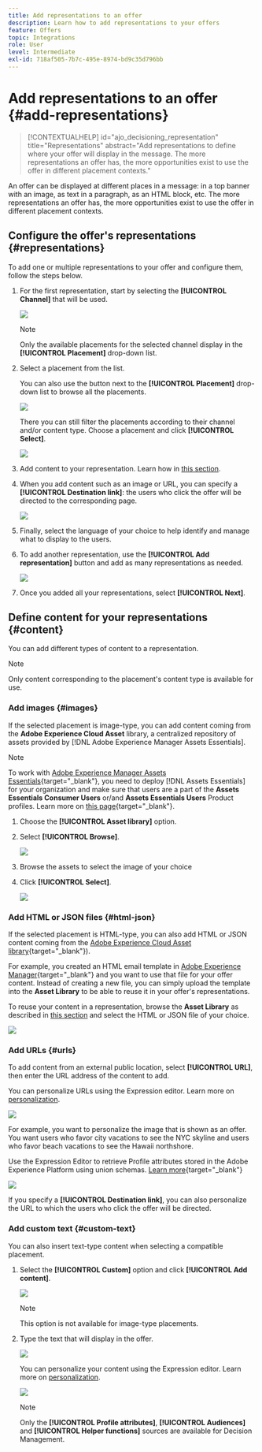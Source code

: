 ```yaml
---
title: Add representations to an offer
description: Learn how to add representations to your offers
feature: Offers
topic: Integrations
role: User
level: Intermediate
exl-id: 718af505-7b7c-495e-8974-bd9c35d796bb
---
```

# Add representations to an offer {#add-representations}

>[!CONTEXTUALHELP]
>id="ajo_decisioning_representation"
>title="Representations"
>abstract="Add representations to define where your offer will display in the message. The more representations an offer has, the more opportunities exist to use the offer in different placement contexts."

An offer can be displayed at different places in a message: in a top banner with an image, as text in a paragraph, as an HTML block, etc. The more representations an offer has, the more opportunities exist to use the offer in different placement contexts.

## Configure the offer's representations {#representations}

To add one or multiple representations to your offer and configure them, follow the steps below.

1. For the first representation, start by selecting the **[!UICONTROL Channel]** that will be used.

    ![](../assets/channel-placement.png)

    >[!NOTE]
    >
    >Only the available placements for the selected channel display in the **[!UICONTROL Placement]** drop-down list.

1. Select a placement from the list.

    You can also use the button next to the **[!UICONTROL Placement]** drop-down list to browse all the placements.

    ![](../assets/browse-button-placements.png)

    There you can still filter the placements according to their channel and/or content type. Choose a placement and click **[!UICONTROL Select]**.

    ![](../assets/browse-placements.png)

1. Add content to your representation. Learn how in [this section](#content).

1. When you add content such as an image or URL, you can specify a **[!UICONTROL Destination link]**: the users who click the offer will be directed to the corresponding page.

    ![](../assets/offer-destination-link.png)

1. Finally, select the language of your choice to help identify and manage what to display to the users.

1. To add another representation, use the **[!UICONTROL Add representation]** button and add as many representations as needed.

    ![](../assets/offer-add-representation.png)

1. Once you added all your representations, select **[!UICONTROL Next]**.

## Define content for your representations {#content}

You can add different types of content to a representation.

>[!NOTE]
>
>Only content corresponding to the placement's content type is available for use.

### Add images {#images}

If the selected placement is image-type, you can add content coming from the **Adobe Experience Cloud Asset** library, a centralized repository of assets provided by [!DNL Adobe Experience Manager Assets Essentials].

>[!NOTE]
>
> To work with [Adobe Experience Manager Assets Essentials](https://experienceleague.adobe.com/docs/experience-manager-assets-essentials/help/introduction.html){target="_blank"}, you need to deploy [!DNL Assets Essentials] for your organization and make sure that users are a part of the **Assets Essentials Consumer Users** or/and **Assets Essentials Users** Product profiles. Learn more on [this page](https://experienceleague.adobe.com/docs/experience-manager-assets-essentials/help/get-started-admins/deploy-administer.html){target="_blank"}.
    
1. Choose the **[!UICONTROL Asset library]** option.

1. Select **[!UICONTROL Browse]**.

    ![](../assets/offer-browse-asset-library.png)

1. Browse the assets to select the image of your choice

1. Click **[!UICONTROL Select]**.

    ![](../assets/offer-select-asset.png)

### Add HTML or JSON files {#html-json}

If the selected placement is HTML-type, you can also add HTML or JSON content coming from the [Adobe Experience Cloud Asset library](https://experienceleague.adobe.com/docs/experience-manager-assets-essentials/help/introduction.html){target="_blank"}).

For example, you created an HTML email template in [Adobe Experience Manager](https://experienceleague.adobe.com/docs/experience-manager.html){target="_blank"} and you want to use that file for your offer content. Instead of creating a new file, you can simply upload the template into the **Asset Library** to be able to reuse it in your offer's representations.

To reuse your content in a representation, browse the **Asset Library** as described in [this section](#images) and select the HTML or JSON file of your choice.

![](../assets/offer-browse-asset-library-json.png)

### Add URLs {#urls}

To add content from an external public location, select **[!UICONTROL URL]**, then enter the URL address of the content to add.

You can personalize URLs using the Expression editor. Learn more on [personalization](../../personalization/personalize.md#use-expression-editor).

![](../assets/offer-content-url.png)

For example, you want to personalize the image that is shown as an offer. You want users who favor city vacations to see the NYC skyline and users who favor beach vacations to see the Hawaii northshore.

Use the Expression Editor to retrieve Profile attributes stored in the Adobe Experience Platform using union schemas. [Learn more](https://experienceleague.adobe.com/docs/experience-platform/profile/union-schemas/union-schemas-overview.html){target="_blank"}

![](../assets/offer-content-url-personalization.png)

If you specify a **[!UICONTROL Destination link]**, you can also personalize the URL to which the users who click the offer will be directed.

### Add custom text {#custom-text}

You can also insert text-type content when selecting a compatible placement.

1. Select the **[!UICONTROL Custom]** option and click **[!UICONTROL Add content]**.
    
    ![](../assets/offer-add-content.png)
    
    >[!NOTE]
    >
    >This option is not available for image-type placements.

1. Type the text that will display in the offer.

    ![](../assets/offer-text-content.png)

    You can personalize your content using the Expression editor. Learn more on [personalization](../../personalization/personalize.md#use-expression-editor).

    ![](../assets/offer-personalization.png)

    >[!NOTE]
    >
    >Only the **[!UICONTROL Profile attributes]**, **[!UICONTROL Audiences]** and **[!UICONTROL Helper functions]** sources are available for Decision Management.

